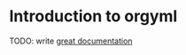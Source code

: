 # Introduction to orgyml

TODO: write [great documentation](http://jacobian.org/writing/what-to-write/)

